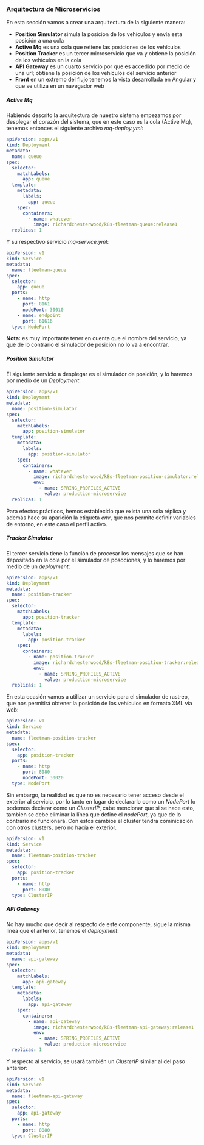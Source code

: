 ### Arquitectura de Microservicios

En esta sección vamos a crear una arquitectura de la siguiente manera:<br/>

* **Position Simulator** simula la posición de los vehículos y envía esta posición a una cola
* **Active Mq** es una cola que retiene las posiciones de los vehículos
* **Position Tracker**  es un tercer microservicio que va y obtiene la posición de los vehículos en la cola
* **API Gateway** es un cuarto servicio por que es accedido por medio de una url; obtiene la posición de los vehículos del servicio anterior
* **Front** en un extremo del flujo tenemos la vista desarrollada en Angular y que se utiliza en un navegador web

##### Active Mq

Habiendo descrito la arquitectura de nuestro sistema empezamos por desplegar el corazón del sistema, que en este caso es la cola (Active Mq), tenemos entonces el siguiente archivo _mq-deploy.yml_:<br/>

```yaml
apiVersion: apps/v1
kind: Deployment
metadata:
  name: queue
spec:
  selector:
    matchLabels:
      app: queue
  template:
    metadata:
      labels:
        app: queue
    spec:
      containers:
        - name: whatever
          image: richardchesterwood/k8s-fleetman-queue:release1
  replicas: 1
```

Y su respectivo servicio _mq-service.yml_:<br/>

```yaml
apiVersion: v1
kind: Service
metadata:
  name: fleetman-queue
spec:
  selector:
    app: queue
  ports:
    - name: http
      port: 8161
      nodePort: 30010
    - name: endpoint
      port: 61616
  type: NodePort
```
**Nota:** es muy importante tener en cuenta que el nombre del servicio, ya que de lo contrario el simulador de posición no lo va a encontrar.<br/>

##### Position Simulator

El siguiente servicio a desplegar es el simulador de posición, y lo haremos por medio de un _Deployment_:<br/>

```yaml
apiVersion: apps/v1
kind: Deployment
metadata:
  name: position-simulator
spec:
  selector:
    matchLabels:
      app: position-simulator
  template:
    metadata:
      labels:
        app: position-simulator
    spec:
      containers:
        - name: whatever
          image: richardchesterwood/k8s-fleetman-position-simulator:release1
          env:
            - name: SPRING_PROFILES_ACTIVE
              value: production-microservice
  replicas: 1
```

Para efectos prácticos, hemos establecido que exista una sola réplica y además hace su aparición la etiqueta _env_, que nos permite definir variables de entorno, en este caso el perfil activo.<br/>

##### Tracker Simulator

El tercer servicio tiene la función de procesar los mensajes que se han depositado en la cola por el simulador de posociones, y lo haremos por medio de un _deployment_:<br/>

```yaml
apiVersion: apps/v1
kind: Deployment
metadata:
  name: position-tracker
spec:
  selector:
    matchLabels:
      app: position-tracker
  template:
    metadata:
      labels:
        app: position-tracker
    spec:
      containers:
        - name: position-tracker
          image: richardchesterwood/k8s-fleetman-position-tracker:release1
          env:
            - name: SPRING_PROFILES_ACTIVE
              value: production-microservice
  replicas: 1
```

En esta ocasión vamos a utilizar un servicio para el simulador de rastreo, que nos permitirá obtener la posición de los vehículos en formato XML vía web:<br/>

```yaml
apiVersion: v1
kind: Service
metadata:
  name: fleetman-position-tracker
spec:
  selector:
    app: position-tracker
  ports:
    - name: http
      port: 8080
      nodePort: 30020
  type: NodePort
```

Sin embargo, la realidad es que no es necesario tener acceso desde el exterior al servicio, por lo tanto en lugar de declararlo como un _NodePort_ lo podemos declarar como un _ClusterIP_, cabe mencionar que si se hace esto, tambien se debe eliminar la línea que define el _nodePort_, ya que de lo contrario no funcionará. Con estos cambios el cluster tendra cominicación con otros clusters, pero no hacía el exterior.<br/>

```yaml
apiVersion: v1
kind: Service
metadata:
  name: fleetman-position-tracker
spec:
  selector:
    app: position-tracker
  ports:
    - name: http
      port: 8080
  type: ClusterIP
```
##### API Gateway

No hay mucho que decir al respecto de este componente, sigue la misma línea que el anterior, tenemos el _deployment_:<br/>

```yaml
apiVersion: apps/v1
kind: Deployment
metadata:
  name: api-gateway
spec:
  selector:
    matchLabels:
      app: api-gateway
  template:
    metadata:
      labels:
        app: api-gateway
    spec:
      containers:
        - name: api-gateway
          image: richardchesterwood/k8s-fleetman-api-gateway:release1
          env:
            - name: SPRING_PROFILES_ACTIVE
              value: production-microservice
  replicas: 1
```

Y respecto al servicio, se usará también un _ClusterIP_  similar al del paso anterior:<br/>

```yaml
apiVersion: v1
kind: Service
metadata:
  name: fleetman-api-gateway
spec:
  selector:
    app: api-gateway
  ports:
    - name: http
      port: 8080
  type: ClusterIP
```





